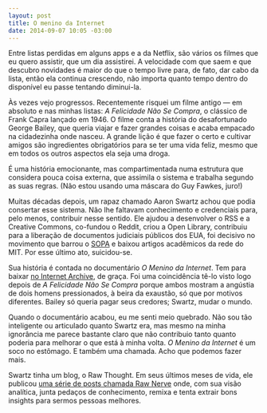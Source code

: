 ```yaml
---
layout: post
title: O menino da Internet
date: 2014-09-07 10:05 -03:00
---
```

Entre listas perdidas em alguns apps e a da Netflix, são vários os filmes que eu quero assistir, que um dia assistirei. A velocidade com que saem e que descubro novidades é maior do que o tempo livre para, de fato, dar cabo da lista, então ela continua crescendo, não importa quanto tempo dentro do disponível eu passe tentando diminui-la.

Às vezes vejo progressos. Recentemente risquei um filme antigo — em absoluto e nas minhas listas: _A Felicidade Não Se Compra_, o clássico de Frank Capra lançado em 1946. O filme conta a história do desafortunado George Bailey, que queria viajar e fazer grandes coisas e acaba empacado na cidadezinha onde nasceu. A grande lição é que fazer o certo e cultivar amigos são ingredientes obrigatórios para se ter uma vida feliz, mesmo que em todos os outros aspectos ela seja uma droga.

É uma história emocionante, mas compartimentada numa estrutura que considera pouca coisa externa, que assimila o sistema e trabalha segundo as suas regras. (Não estou usando uma máscara do Guy Fawkes, juro!)

Muitas décadas depois, um rapaz chamado Aaron Swartz achou que podia consertar esse sistema. Não lhe faltavam conhecimento e credenciais para, pelo menos, contribuir nesse sentido. Ele ajudou a desenvolver o RSS e a Creative Commons, co-fundou o Reddit, criou a Open Library, contribuiu para a liberação de documentos judiciais públicos dos EUA, foi decisivo no movimento que barrou o [SOPA](http://papodehomem.com.br/sopa-e-pipa-o-que-sao-e-como-ficara-o-mundo-se-essas-leis-forem-aprovadas/) e baixou artigos acadêmicos da rede do MIT. Por esse último ato, suicidou-se.

Sua história é contada no documentário _O Menino da Internet_. Tem para baixar [no Internet Archive](https://archive.org/details/TheInternetsOwnBoyTheStoryOfAaronSwartz), de graça. Foi uma coincidência tê-lo visto logo depois de _A Felicidade Não Se Compra_ porque ambos mostram a angústia de dois homens pressionados, à beira da exaustão, só que por motivos diferentes. Bailey só queria pagar seus credores; Swartz, mudar o mundo.

Quando o documentário acabou, eu me senti meio quebrado. Não sou tão inteligente ou articulado quanto Swartz era, mas mesmo na minha ignorância me parece bastante claro que não contribuio tanto quanto poderia para melhorar o que está à minha volta. _O Menino da Internet_ é um soco no estômago. E também uma chamada. Acho que podemos fazer mais.

Swartz tinha um blog, o Raw Thought. Em seus últimos meses de vida, ele publicou [uma série de posts chamada Raw Nerve](http://www.aaronsw.com/weblog/rawnerve) onde, com sua visão analítica, junta pedaços de conhecimento, remixa e tenta extrair bons insights para sermos pessoas melhores.
